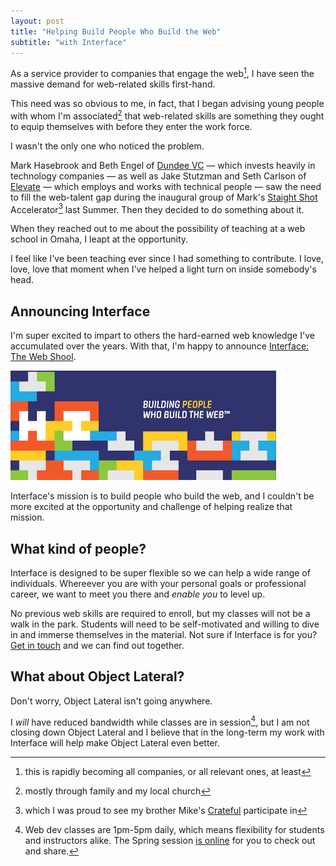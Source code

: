 ```yaml
---
layout: post
title: "Helping Build People Who Build the Web"
subtitle: "with Interface"
---
```


As a service provider to companies that engage the web[^1], I have seen the massive demand for web-related skills first-hand.

This need was so obvious to me, in fact, that I began advising young people with whom I'm associated[^2] that web-related skills are something they ought to equip themselves with before they enter the work force.

I wasn't the only one who noticed the problem.

Mark Hasebrook and Beth Engel of [Dundee VC][dundee] &mdash; which invests heavily in technology companies &mdash; as well as Jake Stutzman and Seth Carlson of [Elevate][elevate] &mdash; which employs and works with technical people &mdash; saw the need to fill the web-talent gap during the inaugural group of Mark's [Staight Shot][straight-shot] Accelerator[^3] last Summer. Then they decided to do something about it.

When they reached out to me about the possibility of teaching at a web school in Omaha, I leapt at the opportunity.

I feel like I've been teaching ever since I had something to contribute. I love, love, love that moment when I've helped a light turn on inside somebody's head.

## Announcing Interface

I'm super excited to impart to others the hard-earned web knowledge I've accumulated over the years. With that, I'm happy to announce [Interface: The Web Shool][interface].

[<img src="/images/posts/interface-banner.png" alt="Interface: The Web School" width="425" height="175">][interface]

Interface's mission is to build people who build the web, and I couldn't be more excited at the opportunity and challenge of helping realize that mission.

## What kind of people?

Interface is designed to be super flexible so we can help a wide range of individuals. Whereever you are with your personal goals or professional career, we want to meet you there and *enable you* to level up.

No previous web skills are required to enroll, but my classes will not be a walk in the park. Students will need to be self-motivated and willing to dive in and immerse themselves in the material. Not sure if Interface is for you? <a href="mailto:jerod@interfaceschool.com">Get in touch</a> and we can find out together.

## What about Object Lateral?

Don't worry, Object Lateral isn't going anywhere.

I *will* have reduced bandwidth while classes are in session[^4], but I am not closing down Object Lateral and I believe that in the long-term my work with Interface will help make Object Lateral even better.

[^1]: this is rapidly becoming all companies, or all relevant ones, at least

[^2]: mostly through family and my local church

[^3]: which I was proud to see my brother Mike's [Crateful][crateful] participate in

[^4]: Web dev classes are 1pm-5pm daily, which means flexibility for students and instructors alike. The Spring session [is online][interface-schedule] for you to check out and share.

[dundee]:http://dundeevc.com
[elevate]:http://elevate.co
[crateful]:http://crateful.me
[straight-shot]:http://straightshot.co
[interface]:http://interfaceschool.com
[interface-schedule]:http://interfaceschool.com/#learn
